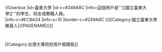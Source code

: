 {{Userbox
  |id=臺東大學
  |id-c=#249A8C
  |info=這個用戶是'''[[國立臺東大學]]'''的學生、校友或教職人員。<br>
  |info-c=#EC8A24
  |info-s=10
  |border-c=#249A8C
}}<includeonly>[[Category:國立臺東大學維基人|{{PAGENAME}}]]</includeonly>
<noinclude>
<p style="clear: both; padding-top: 2em">
[[Category:台灣大專院校用戶框模板]]
</noinclude>